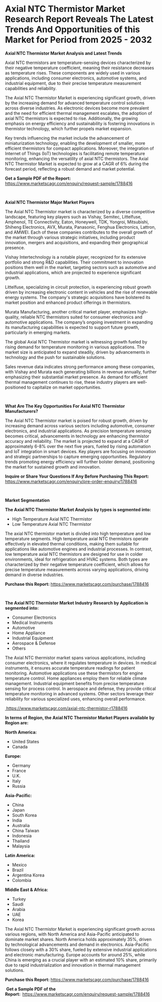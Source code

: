 <p><h1>Axial NTC Thermistor Market Research Report Reveals The Latest Trends And Opportunities of this Market for Period from 2025 - 2032</h1></p><p><strong>Axial NTC Thermistor Market Analysis and Latest Trends</strong></p>
<p><p>Axial NTC thermistors are temperature-sensing devices characterized by their negative temperature coefficient, meaning their resistance decreases as temperature rises. These components are widely used in various applications, including consumer electronics, automotive systems, and industrial equipment, due to their precise temperature measurement capabilities and reliability.</p><p>The Axial NTC Thermistor Market is experiencing significant growth, driven by the increasing demand for advanced temperature control solutions across diverse industries. As electronic devices become more prevalent and the need for efficient thermal management escalates, the adoption of axial NTC thermistors is expected to rise. Additionally, the growing emphasis on energy efficiency and sustainability is fostering innovations in thermistor technology, which further propels market expansion.</p><p>Key trends influencing the market include the advancement of miniaturization technology, enabling the development of smaller, more efficient thermistors for compact applications. Moreover, the integration of Internet of Things (IoT) technologies is facilitating remote temperature monitoring, enhancing the versatility of axial NTC thermistors. The Axial NTC Thermistor Market is expected to grow at a CAGR of 6% during the forecast period, reflecting a robust demand and market potential.</p></p>
<p><strong>Get a Sample PDF of the Report:&nbsp;</strong> <a href="https://www.marketscagr.com/enquiry/request-sample/1788416?utm_campaign=3105&utm_medium=2&utm_source=Github&utm_content=ia&utm_term=15042025&utm_id=axial-ntc-thermistor">https://www.marketscagr.com/enquiry/request-sample/1788416</a></p>
<p>&nbsp;</p>
<p><strong>Axial NTC Thermistor Major Market Players</strong></p>
<p><p>The Axial NTC Thermistor market is characterized by a diverse competitive landscape, featuring key players such as Vishay, Semitec, Littelfuse, Amphenol, TE Connectivity, Eaton, Honeywell, TDK, Yongroi, Mitsubishi, Shiheng Electronics, AVX, Murata, Panasonic, Fenghua Electronics, Lattron, and AMWEI. Each of these companies contributes to the overall growth of the market through various strategic initiatives, including product innovation, mergers and acquisitions, and expanding their geographical presence.</p><p>Vishay Intertechnology is a notable player, recognized for its extensive portfolio and strong R&D capabilities. Their commitment to innovation positions them well in the market, targeting sectors such as automotive and industrial applications, which are projected to experience significant growth.</p><p>Littelfuse, specializing in circuit protection, is experiencing robust growth driven by increasing electronic content in vehicles and the rise of renewable energy systems. The company's strategic acquisitions have bolstered its market position and enhanced product offerings in thermistors.</p><p>Murata Manufacturing, another critical market player, emphasizes high-quality, reliable NTC thermistors suited for consumer electronics and automotive applications. The company’s ongoing investment in expanding its manufacturing capabilities is expected to support future growth, particularly in emerging markets.</p><p>The global Axial NTC Thermistor market is witnessing growth fueled by rising demand for temperature monitoring in various applications. The market size is anticipated to expand steadily, driven by advancements in technology and the push for sustainable solutions.</p><p>Sales revenue data indicates strong performance among these companies, with Vishay and Murata each generating billions in revenue annually, further emphasizing their substantial market presence. As demand for efficient thermal management continues to rise, these industry players are well-positioned to capitalize on market opportunities.</p></p>
<p>&nbsp;</p>
<p><strong>What Are The Key Opportunities For Axial NTC Thermistor Manufacturers?</strong></p>
<p><p>The Axial NTC Thermistor market is poised for robust growth, driven by increasing demand across various sectors including automotive, consumer electronics, and industrial applications. As precision temperature sensing becomes critical, advancements in technology are enhancing thermistor accuracy and reliability. The market is projected to expand at a CAGR of approximately 6-8% over the next five years, fueled by rising automation and IoT integration in smart devices. Key players are focusing on innovation and strategic partnerships to capture emerging opportunities. Regulatory trends promoting energy efficiency will further bolster demand, positioning the market for sustained growth and innovation.</p></p>
<p><strong>Inquire or Share Your Questions If Any Before Purchasing This Report:</strong> <a href="https://www.marketscagr.com/enquiry/pre-order-enquiry/1788416?utm_campaign=3105&utm_medium=2&utm_source=Github&utm_content=ia&utm_term=15042025&utm_id=axial-ntc-thermistor">https://www.marketscagr.com/enquiry/pre-order-enquiry/1788416</a></p>
<p>&nbsp;</p>
<p><strong>Market Segmentation</strong></p>
<p><strong>The Axial NTC Thermistor Market Analysis by types is segmented into:</strong></p>
<p><ul><li>High Temperature Axial NTC Thermistor</li><li>Low Temperature Axial NTC Thermistor</li></ul></p>
<p><p>The axial NTC thermistor market is divided into high temperature and low temperature segments. High temperature axial NTC thermistors operate effectively in elevated thermal conditions, making them suitable for applications like automotive engines and industrial processes. In contrast, low temperature axial NTC thermistors are designed for use in colder environments, ideal for refrigeration and HVAC systems. Both types are characterized by their negative temperature coefficient, which allows for precise temperature measurements across varying applications, driving demand in diverse industries.</p></p>
<p><strong>Purchase this Report:&nbsp;</strong><a href="https://www.marketscagr.com/purchase/1788416?utm_campaign=3105&utm_medium=2&utm_source=Github&utm_content=ia&utm_term=15042025&utm_id=axial-ntc-thermistor">https://www.marketscagr.com/purchase/1788416</a></p>
<p>&nbsp;</p>
<p><strong>The Axial NTC Thermistor Market Industry Research by Application is segmented into:</strong></p>
<p><ul><li>Consumer Electronics</li><li>Medical Instruments</li><li>Automotive</li><li>Home Appliance</li><li>Industrial Equipment</li><li>Aerospace & Defense</li><li>Others</li></ul></p>
<p><p>The Axial NTC thermistor market spans various applications, including consumer electronics, where it regulates temperature in devices. In medical instruments, it ensures accurate temperature readings for patient monitoring. Automotive applications use these thermistors for engine temperature control. Home appliances employ them for reliable climate management. Industrial equipment benefits from precise temperature sensing for process control. In aerospace and defense, they provide critical temperature monitoring in advanced systems. Other sectors leverage their reliability for various specialized uses, enhancing overall performance.</p></p>
<p><a href="https://www.marketscagr.com/axial-ntc-thermistor-r1788416?utm_campaign=3105&utm_medium=2&utm_source=Github&utm_content=ia&utm_term=15042025&utm_id=axial-ntc-thermistor">&nbsp;https://www.marketscagr.com/axial-ntc-thermistor-r1788416</a></p>
<p><strong>In terms of Region, the Axial NTC Thermistor Market Players available by Region are:</strong></p>
<p>
    <p> <strong> North America: </strong>
        <ul>
            <li>United States</li>
            <li>Canada</li>
        </ul>
        </p> 
    <p> <strong> Europe: </strong>
        <ul>
            <li>Germany</li>
            <li>France</li>
            <li>U.K.</li>
            <li>Italy</li>
            <li>Russia</li>
        </ul>
        </p> 
    <p> <strong> Asia-Pacific: </strong>
        <ul>
            <li>China</li>
            <li>Japan</li>
            <li>South Korea</li>
            <li>India</li>
            <li>Australia</li>
            <li>China Taiwan</li>
            <li>Indonesia</li>
            <li>Thailand</li>
            <li>Malaysia</li>
        </ul>
        </p> 
    <p> <strong> Latin America: </strong>
        <ul>
            <li>Mexico</li>
            <li>Brazil</li>
            <li>Argentina Korea</li>
            <li>Colombia</li>
        </ul>
        </p> 
    <p> <strong> Middle East & Africa: </strong>
        <ul>
            <li>Turkey</li>
            <li>Saudi</li>
            <li>Arabia</li>
            <li>UAE</li>
            <li>Korea</li>
        </ul>
    </p>
    </p>
<p><p>The Axial NTC Thermistor Market is experiencing significant growth across various regions, with North America and Asia-Pacific anticipated to dominate market shares. North America holds approximately 35%, driven by technological advancements and demand in electronics. Asia-Pacific follows closely with a 30% share, fueled by extensive industrial applications and electronic manufacturing. Europe accounts for around 25%, while China is emerging as a crucial player with an estimated 10% share, primarily due to rapid industrialization and innovation in thermal management solutions.</p></p>
<p><strong>Purchase this Report: </strong><a href="https://www.marketscagr.com/purchase/1788416?utm_campaign=3105&utm_medium=2&utm_source=Github&utm_content=ia&utm_term=15042025&utm_id=axial-ntc-thermistor">https://www.marketscagr.com/purchase/1788416</a></p>
<p>&nbsp;<strong>Get a Sample PDF of the Report:&nbsp;&nbsp;</strong><a href="https://www.marketscagr.com/enquiry/request-sample/1788416?utm_campaign=3105&utm_medium=2&utm_source=Github&utm_content=ia&utm_term=15042025&utm_id=axial-ntc-thermistor">https://www.marketscagr.com/enquiry/request-sample/1788416</a></p>
<p><strong></strong></p>
<p><p></p><p></p><p></p></p>
